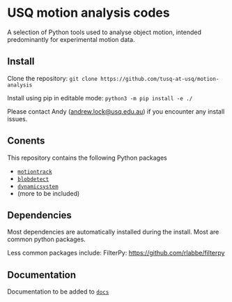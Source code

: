 # USQ motion analysis codes

A selection of Python tools used to analyse object motion, intended predominantly for experimental motion data.

## Install

Clone the repository:
`git clone https://github.com/tusq-at-usq/motion-analysis`

Install using pip in editable mode:
`python3 -m pip install -e ./`

Please contact Andy (andrew.lock@usq.edu.au) if you encounter any install issues.

## Conents

This repository contains the following Python packages

* [`motiontrack`](/src/motiontrack/README.md)
* [`blobdetect`](/src/blobdetect/README.md)
* [`dynamicsystem`](/src/dynamicsystem/README.md)
* (more to be included)

## Dependencies 

Most dependencies are automatically installed during the install. Most are common python packages.

Less common packages include:
FilterPy: https://github.com/rlabbe/filterpy

## Documentation 

Documentation to be added to [`docs`](/docs/)

